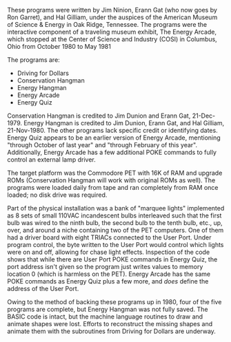 These programs were written by Jim Ninion, Erann Gat (who now goes by Ron Garret), and Hal Gilliam, under the auspices of the American Museum of Science & Energy in Oak Ridge, Tennessee.  The programs were the interactive component of a traveling museum exhibit, The Energy Arcade, which stopped at the Center of Science and Industry (COSI) in Columbus, Ohio from October 1980 to May 1981

The programs are:
  - Driving for Dollars
  - Conservation Hangman
  - Energy Hangman
  - Energy Arcade
  - Energy Quiz

Conservation Hangman is credited to Jim Dunion and Erann Gat, 21-Dec-1979.  Energy Hangman is credited to Jim Dunion, Erann Gat, and Hal Gilliam, 21-Nov-1980.  The other programs lack specific credit or identifying dates.  Energy Quiz appears to be an earlier version of Energy Arcade, mentioning "through October of last year" and "through February of this year".  Additionally, Energy Arcade has a few additional POKE commands to fully control an external lamp driver.

The target platform was the Commodore PET with 16K of RAM and upgrade ROMs (Conservation Hangman will work with original ROMs as well).  The programs were loaded daily from tape and ran completely from RAM once loaded; no disk drive was required.

Part of the physical installation was a bank of "marquee lights" implemented as 8 sets of small 110VAC incandescent bulbs interleaved such that the first bulb was wired to the ninth bulb, the second bulb to the tenth bulb, etc., up, over, and around a niche containing two of the PET computers.  One of them had a driver board with eight TRIACs connected to the User Port.  Under program control, the byte written to the User Port would control which lights were on and off, allowing for chase light effects.  Inspection of the code shows that while there are User Port POKE commands in Energy Quiz, the port address isn't given so the program just writes values to memory location 0 (which is harmless on the PET).  Energy Arcade has the same POKE commands as Energy Quiz plus a few more, and _does_ define the address of the User Port.

Owing to the method of backing these programs up in 1980, four of the five programs are complete, but Energy Hangman was not fully saved.  The BASIC code is intact, but the machine language routines to draw and animate shapes were lost.  Efforts to reconstruct the missing shapes and animate them with the subroutines from Driving for Dollars are underway.
